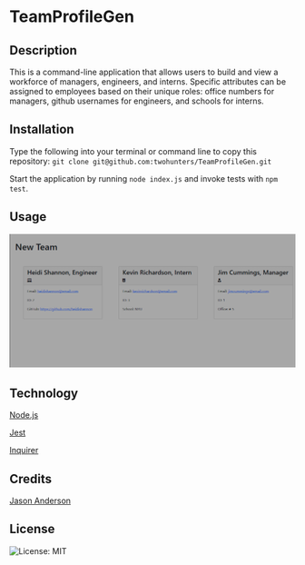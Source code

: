# TeamProfileGen


## Description

This is a command-line application that allows users to build and view a workforce of managers, engineers, and interns. Specific attributes can be assigned to employees based on their unique roles: office numbers for managers, github usernames for engineers, and schools for interns.


## Installation

Type the following into your terminal or command line to copy this repository: `git clone git@github.com:twohunters/TeamProfileGen.git`

Start the application by running `node index.js` and invoke tests with `npm test`.


## Usage

![html](assets/images/test.png)


## Technology

[Node.js](https://nodejs.org/en/)

[Jest](https://www.npmjs.com/package/jest)

[Inquirer](https://www.npmjs.com/package/inquirer)


## Credits

[Jason Anderson](https://github.com/twohunters)


## License

![License: MIT](https://img.shields.io/badge/License-MIT-yellow.svg)